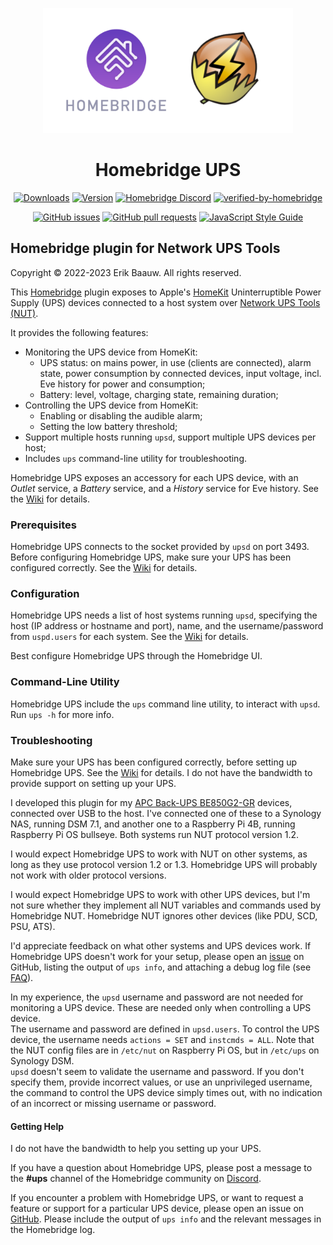 <p align="center">
  <img src="homebridge-ups.png" height="200px">  
</p>
<span align="center">

# Homebridge UPS
[![Downloads](https://img.shields.io/npm/dt/homebridge-ups)](https://www.npmjs.com/package/homebridge-ups)
[![Version](https://img.shields.io/npm/v/homebridge-ups)](https://www.npmjs.com/package/homebridge-ups)
[![Homebridge Discord](https://img.shields.io/discord/432663330281226270?color=728ED5&logo=discord&label=discord)](https://discord.gg/bXmnUwXQR9)
[![verified-by-homebridge](https://badgen.net/badge/homebridge/verified/purple)](https://github.com/homebridge/homebridge/wiki/Verified-Plugins)

[![GitHub issues](https://img.shields.io/github/issues/ebaauw/homebridge-ups)](https://github.com/ebaauw/homebridge-ups/issues)
[![GitHub pull requests](https://img.shields.io/github/issues-pr/ebaauw/homebridge-ups)](https://github.com/ebaauw/homebridge-ups/pulls)
[![JavaScript Style Guide](https://img.shields.io/badge/code_style-standard-brightgreen)](https://standardjs.com)

</span>

## Homebridge plugin for Network UPS Tools
Copyright © 2022-2023 Erik Baauw. All rights reserved.

This [Homebridge](https://github.com/homebridge/homebridge) plugin exposes to Apple's [HomeKit](http://www.apple.com/ios/home/) Uninterruptible Power Supply (UPS) devices connected to a host system over [Network UPS Tools (NUT)](https://networkupstools.org).

It provides the following features:
- Monitoring the UPS device from HomeKit:
  - UPS status: on mains power, in use (clients are connected), alarm state, power consumption by connected devices, input voltage, incl. Eve history for power and consumption;
  - Battery: level, voltage, charging state, remaining duration;
- Controlling the UPS device from HomeKit:
  - Enabling or disabling the audible alarm;
  - Setting the low battery threshold;
- Support multiple hosts running `upsd`, support multiple UPS devices per host;
- Includes `ups` command-line utility for troubleshooting.

Homebridge UPS exposes an accessory for each UPS device, with an _Outlet_ service, a _Battery_ service, and a _History_ service for Eve history.
See the [Wiki](https://github.com/ebaauw/homebridge-ups/wiki/UPS-Accessory) for details.

### Prerequisites
Homebridge UPS connects to the socket provided by `upsd` on port 3493.
Before configuring Homebridge UPS, make sure your UPS has been configured correctly.
See the [Wiki](https://github.com/ebaauw/homebridge-ups/wiki/NUT-Setup) for details.

### Configuration
Homebridge UPS needs a list of host systems running `upsd`, specifying the host (IP address or hostname and port), name, and the username/password from `uspd.users` for each system.
See the [Wiki](https://github.com/ebaauw/homebridge-ups/wiki/Configuration) for details.

Best configure Homebridge UPS through the Homebridge UI.

### Command-Line Utility
Homebridge UPS include the `ups` command line utility, to interact with `upsd`.
Run `ups -h` for more info.

### Troubleshooting
Make sure your UPS has been configured correctly, before setting up Homebridge UPS.
See the [Wiki](https://github.com/ebaauw/homebridge-ups/wiki/NUT-Setup) for details.
I do not have the bandwidth to provide support on setting up your UPS.

I developed this plugin for my [APC Back-UPS BE850G2-GR](https://www.apc.com/shop/nl/en/products/APC-Back-UPS-850VA-230V-USB-Type-C-and-A-charging-ports-8-Schuko-CEE-7-outlets-2-surge-/P-BE850G2-GR) devices, connected over USB to the host.
I've connected one of these to a Synology NAS, running DSM 7.1,
and another one to a Raspberry Pi 4B, running Raspberry Pi OS bullseye.
Both systems run NUT protocol version 1.2.

I would expect Homebridge UPS to work with NUT on other systems, as long as they use protocol version 1.2 or 1.3.
Homebridge UPS will probably not work with older protocol versions.

I would expect Homebridge UPS to work with other UPS devices,
but I'm not sure whether they implement all NUT variables and commands used
by Homebridge NUT.
Homebridge NUT ignores other devices (like PDU, SCD, PSU, ATS).

I'd appreciate feedback on what other systems and UPS devices work.
If Homebridge UPS doesn't work for your setup, please open an
[issue](https://github.com/ebaauw/homebridge-ups/issues) on GitHub,
listing the output of `ups info`, and attaching a debug log file (see
[FAQ](https://github.com/ebaauw/homebridge-hue/wiki/FAQ#homebridge)).

In my experience, the `upsd` username and password are not needed for monitoring a UPS device.
These are needed only when controlling a UPS device.  
The username and password are defined in `upsd.users`.
To control the UPS device, the username needs `actions = SET` and `instcmds = ALL`.
Note that the NUT config files are in `/etc/nut` on Raspberry Pi OS, but in `/etc/ups` on Synology DSM.  
`upsd` doesn't seem to validate the username and password.
If you don't specify them, provide incorrect values, or use an unprivileged username,
the command to control the UPS device simply times out, with no indication of
an incorrect or missing username or password.

#### Getting Help
I do not have the bandwidth to help you setting up your UPS.

If you have a question about Homebridge UPS, please post a message to the **#ups** channel of the Homebridge community on [Discord](https://discord.gg/bXmnUwXQR9).

If you encounter a problem with Homebridge UPS, or want to request a feature or support for a particular UPS device, please open an issue on [GitHub](https://github.com/ebaauw/homebridge-ups/issues).
Please include the output of `ups info` and the relevant messages in the Homebridge log.
